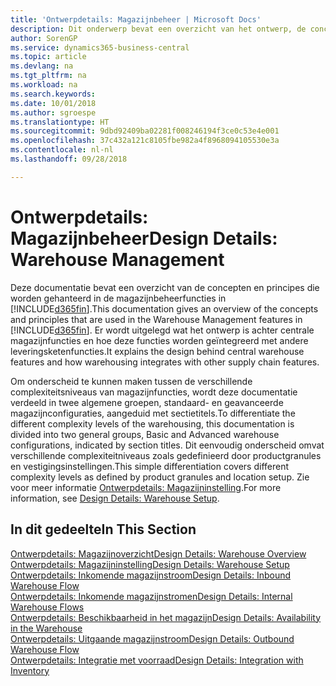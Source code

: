```yaml
---
title: 'Ontwerpdetails: Magazijnbeheer | Microsoft Docs'
description: Dit onderwerp bevat een overzicht van het ontwerp, de concepten en principes achter de magazijnbeheerfuncties in Business Central.
author: SorenGP
ms.service: dynamics365-business-central
ms.topic: article
ms.devlang: na
ms.tgt_pltfrm: na
ms.workload: na
ms.search.keywords: 
ms.date: 10/01/2018
ms.author: sgroespe
ms.translationtype: HT
ms.sourcegitcommit: 9dbd92409ba02281f008246194f3ce0c53e4e001
ms.openlocfilehash: 37c432a121c8105fbe982a4f8968094105530e3a
ms.contentlocale: nl-nl
ms.lasthandoff: 09/28/2018

---
```

# <a name="design-details-warehouse-management"></a><span data-ttu-id="2a0b9-103">Ontwerpdetails: Magazijnbeheer</span><span class="sxs-lookup"><span data-stu-id="2a0b9-103">Design Details: Warehouse Management</span></span>
<span data-ttu-id="2a0b9-104">Deze documentatie bevat een overzicht van de concepten en principes die worden gehanteerd in de magazijnbeheerfuncties in [!INCLUDE[d365fin](includes/d365fin_md.md)].</span><span class="sxs-lookup"><span data-stu-id="2a0b9-104">This documentation gives an overview of the concepts and principles that are used in the Warehouse Management features in [!INCLUDE[d365fin](includes/d365fin_md.md)].</span></span> <span data-ttu-id="2a0b9-105">Er wordt uitgelegd wat het ontwerp is achter centrale magazijnfuncties en hoe deze functies worden geïntegreerd met andere leveringsketenfuncties.</span><span class="sxs-lookup"><span data-stu-id="2a0b9-105">It explains the design behind central warehouse features and how warehousing integrates with other supply chain features.</span></span>  

<span data-ttu-id="2a0b9-106">Om onderscheid te kunnen maken tussen de verschillende complexiteitsniveaus van magazijnfuncties, wordt deze documentatie verdeeld in twee algemene groepen, standaard- en geavanceerde magazijnconfiguraties, aangeduid met sectietitels.</span><span class="sxs-lookup"><span data-stu-id="2a0b9-106">To differentiate the different complexity levels of the warehousing, this documentation is divided into two general groups, Basic and Advanced warehouse configurations, indicated by section titles.</span></span> <span data-ttu-id="2a0b9-107">Dit eenvoudig onderscheid omvat verschillende complexiteitniveaus zoals gedefinieerd door productgranules en vestigingsinstellingen.</span><span class="sxs-lookup"><span data-stu-id="2a0b9-107">This simple differentiation covers different complexity levels as defined by product granules and location setup.</span></span> <span data-ttu-id="2a0b9-108">Zie voor meer informatie [Ontwerpdetails: Magazijninstelling](design-details-warehouse-setup.md).</span><span class="sxs-lookup"><span data-stu-id="2a0b9-108">For more information, see [Design Details: Warehouse Setup](design-details-warehouse-setup.md).</span></span>  

## <a name="in-this-section"></a><span data-ttu-id="2a0b9-109">In dit gedeelte</span><span class="sxs-lookup"><span data-stu-id="2a0b9-109">In This Section</span></span>  
[<span data-ttu-id="2a0b9-110">Ontwerpdetails: Magazijnoverzicht</span><span class="sxs-lookup"><span data-stu-id="2a0b9-110">Design Details: Warehouse Overview</span></span>](design-details-warehouse-overview.md)  
[<span data-ttu-id="2a0b9-111">Ontwerpdetails: Magazijninstelling</span><span class="sxs-lookup"><span data-stu-id="2a0b9-111">Design Details: Warehouse Setup</span></span>](design-details-warehouse-setup.md)  
[<span data-ttu-id="2a0b9-112">Ontwerpdetails: Inkomende magazijnstroom</span><span class="sxs-lookup"><span data-stu-id="2a0b9-112">Design Details: Inbound Warehouse Flow</span></span>](design-details-inbound-warehouse-flow.md)  
[<span data-ttu-id="2a0b9-113">Ontwerpdetails: Inkomende magazijnstromen</span><span class="sxs-lookup"><span data-stu-id="2a0b9-113">Design Details: Internal Warehouse Flows</span></span>](design-details-internal-warehouse-flows.md)  
[<span data-ttu-id="2a0b9-114">Ontwerpdetails: Beschikbaarheid in het magazijn</span><span class="sxs-lookup"><span data-stu-id="2a0b9-114">Design Details: Availability in the Warehouse</span></span>](design-details-availability-in-the-warehouse.md)  
[<span data-ttu-id="2a0b9-115">Ontwerpdetails: Uitgaande magazijnstroom</span><span class="sxs-lookup"><span data-stu-id="2a0b9-115">Design Details: Outbound Warehouse Flow</span></span>](design-details-outbound-warehouse-flow.md)  
[<span data-ttu-id="2a0b9-116">Ontwerpdetails: Integratie met voorraad</span><span class="sxs-lookup"><span data-stu-id="2a0b9-116">Design Details: Integration with Inventory</span></span>](design-details-integration-with-inventory.md)

